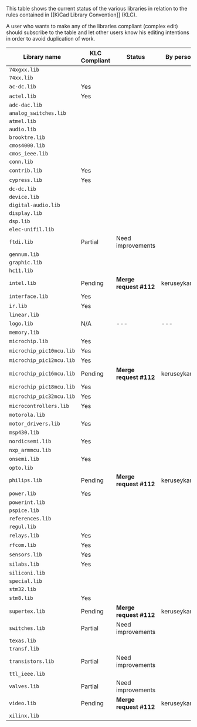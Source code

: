 This table shows the current status of the various libraries in relation to the rules contained in [[KiCad Library Convention]] (KLC).

A user who wants to make any of the libraries compliant (complex edit) should subscribe to the table and let other users know his editing intentions in order to avoid duplication of work.

| Library name             | KLC Compliant | Status                  | By person          |
|--------------------------|---------------|-------------------------|--------------------|
| `74xgxx.lib`             |               |                         |                    |
| `74xx.lib`               |               |                         |                    |
| `ac-dc.lib`              | Yes           |                         |                    |
| `actel.lib`              | Yes           |                         |                    |
| `adc-dac.lib`            |               |                         |                    |
| `analog_switches.lib`    |               |                         |                    |
| `atmel.lib`              |               |                         |                    |
| `audio.lib`              |               |                         |                    |
| `brooktre.lib`           |               |                         |                    |
| `cmos4000.lib`           |               |                         |                    |
| `cmos_ieee.lib`          |               |                         |                    |
| `conn.lib`               |               |                         |                    |
| `contrib.lib`            | Yes           |                         |                    |
| `cypress.lib`            | Yes           |                         |                    |
| `dc-dc.lib`              |               |                         |                    |
| `device.lib`             |               |                         |                    |
| `digital-audio.lib`      |               |                         |                    |
| `display.lib`            |               |                         |                    |
| `dsp.lib`                |               |                         |                    |
| `elec-unifil.lib`        |               |                         |                    |
| `ftdi.lib`               | Partial       | Need improvements       |                    |
| `gennum.lib`             |               |                         |                    |
| `graphic.lib`            |               |                         |                    |
| `hc11.lib`               |               |                         |                    |
| `intel.lib`              | Pending       | **Merge request #112**  | keruseykaryu       |
| `interface.lib`          | Yes           |                         |                    |
| `ir.lib`                 | Yes           |                         |                    |
| `linear.lib`             |               |                         |                    |
| `logo.lib`               | N/A           | ---                     | ---                |
| `memory.lib`             |               |                         |                    |
| `microchip.lib`          | Yes           |                         |                    |
| `microchip_pic10mcu.lib` | Yes           |                         |                    |
| `microchip_pic12mcu.lib` | Yes           |                         |                    |
| `microchip_pic16mcu.lib` | Pending       | **Merge request #112**  | keruseykaryu       |
| `microchip_pic18mcu.lib` | Yes           |                         |                    |
| `microchip_pic32mcu.lib` | Yes           |                         |                    |
| `microcontrollers.lib`   | Yes           |                         |                    |
| `motorola.lib`           |               |                         |                    |
| `motor_drivers.lib`      | Yes           |                         |                    |
| `msp430.lib`             |               |                         |                    |
| `nordicsemi.lib`         | Yes           |                         |                    |
| `nxp_armmcu.lib`         |               |                         |                    |
| `onsemi.lib`             | Yes           |                         |                    |
| `opto.lib`               |               |                         |                    |
| `philips.lib`            | Pending       | **Merge request #112**  | keruseykaryu       |
| `power.lib`              | Yes           |                         |                    |
| `powerint.lib`           |               |                         |                    |
| `pspice.lib`             |               |                         |                    |
| `references.lib`         |               |                         |                    |
| `regul.lib`              |               |                         |                    |
| `relays.lib`             | Yes           |                         |                    |
| `rfcom.lib`              | Yes           |                         |                    |
| `sensors.lib`            | Yes           |                         |                    |
| `silabs.lib`             | Yes           |                         |                    |
| `siliconi.lib`           |               |                         |                    |
| `special.lib`            |               |                         |                    |
| `stm32.lib`              |               |                         |                    |
| `stm8.lib`               | Yes           |                         |                    |
| `supertex.lib`           | Pending       | **Merge request #112**  | keruseykaryu       |
| `switches.lib`           | Partial       | Need improvements       |                    |
| `texas.lib`              |               |                         |                    |
| `transf.lib`             |               |                         |                    |
| `transistors.lib`        | Partial       | Need improvements       |                    |
| `ttl_ieee.lib`           |               |                         |                    |
| `valves.lib`             | Partial       | Need improvements       |                    |
| `video.lib`              | Pending       | **Merge request #112**  | keruseykaryu       |
| `xilinx.lib`             |               |                         |                    |